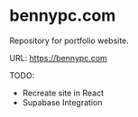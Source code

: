 # bennypc.com

Repository for portfolio website.

URL: https://bennypc.com

TODO: 
- Recreate site in React
- Supabase Integration